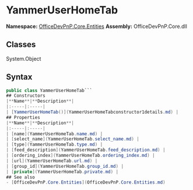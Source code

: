 # YammerUserHomeTab

**Namespace:** [OfficeDevPnP.Core.Entities](OfficeDevPnP.Core.Entities.md)
**Assembly:** OfficeDevPnP.Core.dll
## Classes
System.Object
## Syntax
```C#
public class YammerUserHomeTab```
## Constructors
|**Name**|**Description**|
|:-----|:-----|
| [YammerUserHomeTab()](YammerUserHomeTabconstructor1details.md) | 
## Properties
|**Name**|**Description**|
|:-----|:-----|
| [name](YammerUserHomeTab.name.md) | 
| [select_name](YammerUserHomeTab.select_name.md) | 
| [type](YammerUserHomeTab.type.md) | 
| [feed_description](YammerUserHomeTab.feed_description.md) | 
| [ordering_index](YammerUserHomeTab.ordering_index.md) | 
| [url](YammerUserHomeTab.url.md) | 
| [group_id](YammerUserHomeTab.group_id.md) | 
| [private](YammerUserHomeTab.private.md) | 
## See also
- [OfficeDevPnP.Core.Entities](OfficeDevPnP.Core.Entities.md)
